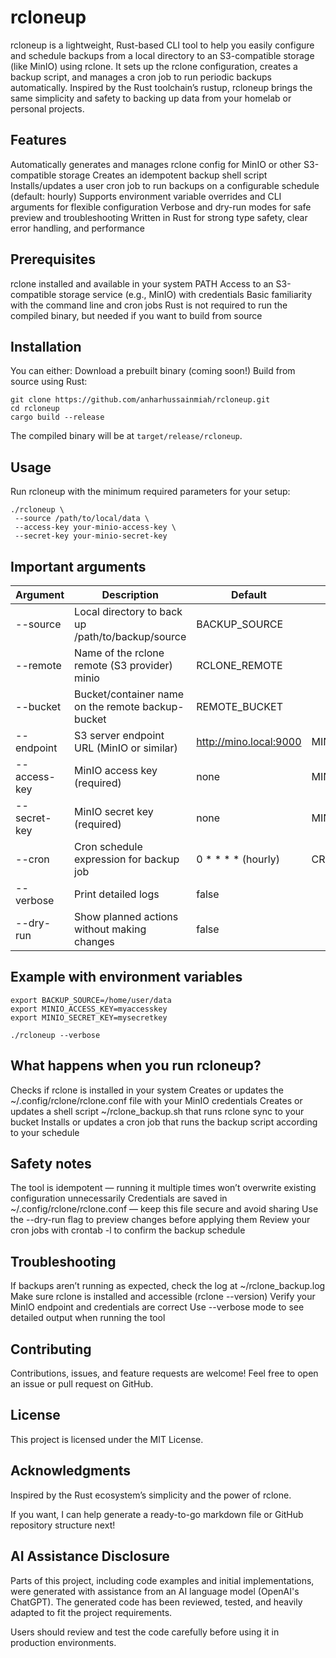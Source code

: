 # rcloneup

rcloneup is a lightweight, Rust-based CLI tool to help you easily configure and schedule backups from a local directory to an S3-compatible storage (like MinIO) using rclone. It sets up the rclone configuration, creates a backup script, and manages a cron job to run periodic backups automatically.
Inspired by the Rust toolchain’s rustup, rcloneup brings the same simplicity and safety to backing up data from your homelab or personal projects.

## Features

Automatically generates and manages rclone config for MinIO or other S3-compatible storage
Creates an idempotent backup shell script
Installs/updates a user cron job to run backups on a configurable schedule (default: hourly)
Supports environment variable overrides and CLI arguments for flexible configuration
Verbose and dry-run modes for safe preview and troubleshooting
Written in Rust for strong type safety, clear error handling, and performance

## Prerequisites

rclone installed and available in your system PATH
Access to an S3-compatible storage service (e.g., MinIO) with credentials
Basic familiarity with the command line and cron jobs
Rust is not required to run the compiled binary, but needed if you want to build from source

## Installation

You can either:
Download a prebuilt binary (coming soon!)
Build from source using Rust:

```shell
git clone https://github.com/anharhussainmiah/rcloneup.git
cd rcloneup
cargo build --release
```

The compiled binary will be at `target/release/rcloneup`.

## Usage

Run rcloneup with the minimum required parameters for your setup:

```shell
./rcloneup \
 --source /path/to/local/data \
 --access-key your-minio-access-key \
 --secret-key your-minio-secret-key
```

## Important arguments

| Argument     | Description                                       | Default                | Env Variable     |
| ------------ | ------------------------------------------------- | ---------------------- | ---------------- |
| --source     | Local directory to back up /path/to/backup/source | BACKUP_SOURCE          |                  |
| --remote     | Name of the rclone remote (S3 provider) minio     | RCLONE_REMOTE          |                  |
| --bucket     | Bucket/container name on the remote backup-bucket | REMOTE_BUCKET          |                  |
| --endpoint   | S3 server endpoint URL (MinIO or similar)         | http://mino.local:9000 | MINIO_ENDPOINT   |
| --access-key | MinIO access key (required)                       | none                   | MINIO_ACCESS_KEY |
| --secret-key | MinIO secret key (required)                       | none                   | MINIO_SECRET_KEY |
| --cron       | Cron schedule expression for backup job           | 0 \* \* \* \* (hourly) | CRON_SCHEDULE    |
| --verbose    | Print detailed logs                               | false                  |                  |
| --dry-run    | Show planned actions without making changes       | false                  |                  |

## Example with environment variables

```shell
export BACKUP_SOURCE=/home/user/data
export MINIO_ACCESS_KEY=myaccesskey
export MINIO_SECRET_KEY=mysecretkey

./rcloneup --verbose
```

## What happens when you run rcloneup?

Checks if rclone is installed in your system
Creates or updates the ~/.config/rclone/rclone.conf file with your MinIO credentials
Creates or updates a shell script ~/rclone_backup.sh that runs rclone sync to your bucket
Installs or updates a cron job that runs the backup script according to your schedule

## Safety notes

The tool is idempotent — running it multiple times won’t overwrite existing configuration unnecessarily
Credentials are saved in ~/.config/rclone/rclone.conf — keep this file secure and avoid sharing
Use the --dry-run flag to preview changes before applying them
Review your cron jobs with crontab -l to confirm the backup schedule

## Troubleshooting

If backups aren’t running as expected, check the log at ~/rclone_backup.log
Make sure rclone is installed and accessible (rclone --version)
Verify your MinIO endpoint and credentials are correct
Use --verbose mode to see detailed output when running the tool

## Contributing

Contributions, issues, and feature requests are welcome! Feel free to open an issue or pull request on GitHub.

## License

This project is licensed under the MIT License.

## Acknowledgments

Inspired by the Rust ecosystem’s simplicity and the power of rclone.

If you want, I can help generate a ready-to-go markdown file or GitHub repository structure next!

## AI Assistance Disclosure

Parts of this project, including code examples and initial implementations, were generated with assistance from an AI language model (OpenAI's ChatGPT). The generated code has been reviewed, tested, and heavily adapted to fit the project requirements.

Users should review and test the code carefully before using it in production environments.
